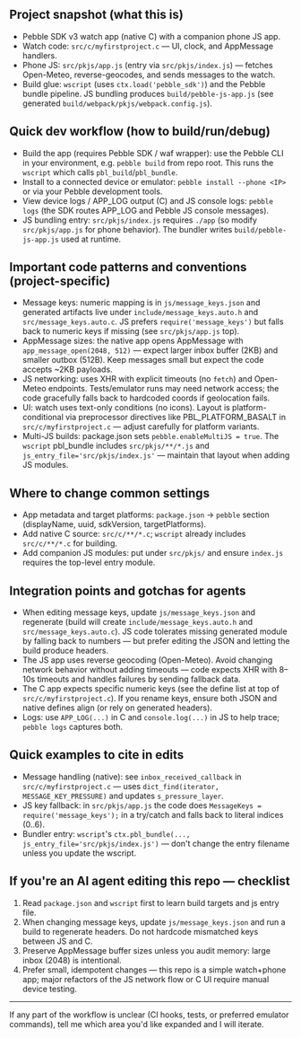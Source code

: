 ## Project snapshot (what this is)

- Pebble SDK v3 watch app (native C) with a companion phone JS app.
- Watch code: `src/c/myfirstproject.c` — UI, clock, and AppMessage handlers.
- Phone JS: `src/pkjs/app.js` (entry via `src/pkjs/index.js`) — fetches Open-Meteo, reverse-geocodes, and sends messages to the watch.
- Build glue: `wscript` (uses `ctx.load('pebble_sdk')`) and the Pebble bundle pipeline. JS bundling produces `build/pebble-js-app.js` (see generated `build/webpack/pkjs/webpack.config.js`).

## Quick dev workflow (how to build/run/debug)

- Build the app (requires Pebble SDK / waf wrapper): use the Pebble CLI in your environment, e.g. `pebble build` from repo root. This runs the `wscript` which calls `pbl_build`/`pbl_bundle`.
- Install to a connected device or emulator: `pebble install --phone <IP>` or via your Pebble development tools.
- View device logs / APP_LOG output (C) and JS console logs: `pebble logs` (the SDK routes APP_LOG and Pebble JS console messages).
- JS bundling entry: `src/pkjs/index.js` requires `./app` (so modify `src/pkjs/app.js` for phone behavior). The bundler writes `build/pebble-js-app.js` used at runtime.

## Important code patterns and conventions (project-specific)

- Message keys: numeric mapping is in `js/message_keys.json` and generated artifacts live under `include/message_keys.auto.h` and `src/message_keys.auto.c`. JS prefers `require('message_keys')` but falls back to numeric keys if missing (see `src/pkjs/app.js` top).
- AppMessage sizes: the native app opens AppMessage with `app_message_open(2048, 512)` — expect larger inbox buffer (2KB) and smaller outbox (512B). Keep messages small but expect the code accepts ~2KB payloads.
- JS networking: uses XHR with explicit timeouts (no `fetch`) and Open-Meteo endpoints. Tests/emulator runs may need network access; the code gracefully falls back to hardcoded coords if geolocation fails.
- UI: watch uses text-only conditions (no icons). Layout is platform-conditional via preprocessor directives like PBL_PLATFORM_BASALT in `src/c/myfirstproject.c` — adjust carefully for platform variants.
- Multi-JS builds: package.json sets `pebble.enableMultiJS = true`. The `wscript` pbl_bundle includes `src/pkjs/**/*.js` and `js_entry_file='src/pkjs/index.js'` — maintain that layout when adding JS modules.

## Where to change common settings

- App metadata and target platforms: `package.json` → `pebble` section (displayName, uuid, sdkVersion, targetPlatforms).
- Add native C source: `src/c/**/*.c`; `wscript` already includes `src/c/**/*.c` for building.
- Add companion JS modules: put under `src/pkjs/` and ensure `index.js` requires the top-level entry module.

## Integration points and gotchas for agents

- When editing message keys, update `js/message_keys.json` and regenerate (build will create `include/message_keys.auto.h` and `src/message_keys.auto.c`). JS code tolerates missing generated module by falling back to numbers — but prefer editing the JSON and letting the build produce headers.
- The JS app uses reverse geocoding (Open-Meteo). Avoid changing network behavior without adding timeouts — code expects XHR with 8–10s timeouts and handles failures by sending fallback data.
- The C app expects specific numeric keys (see the define list at top of `src/c/myfirstproject.c`). If you rename keys, ensure both JSON and native defines align (or rely on generated headers).
- Logs: use `APP_LOG(...)` in C and `console.log(...)` in JS to help trace; `pebble logs` captures both.

## Quick examples to cite in edits

- Message handling (native): see `inbox_received_callback` in `src/c/myfirstproject.c` — uses `dict_find(iterator, MESSAGE_KEY_PRESSURE)` and updates `s_pressure_layer`.
- JS key fallback: in `src/pkjs/app.js` the code does `MessageKeys = require('message_keys');` in a try/catch and falls back to literal indices (0..6).
- Bundler entry: `wscript`'s `ctx.pbl_bundle(..., js_entry_file='src/pkjs/index.js')` — don't change the entry filename unless you update the wscript.

## If you're an AI agent editing this repo — checklist

1. Read `package.json` and `wscript` first to learn build targets and js entry file.
2. When changing message keys, update `js/message_keys.json` and run a build to regenerate headers. Do not hardcode mismatched keys between JS and C.
3. Preserve AppMessage buffer sizes unless you audit memory: large inbox (2048) is intentional.
4. Prefer small, idempotent changes — this repo is a simple watch+phone app; major refactors of the JS network flow or C UI require manual device testing.

---
If any part of the workflow is unclear (CI hooks, tests, or preferred emulator commands), tell me which area you'd like expanded and I will iterate.
